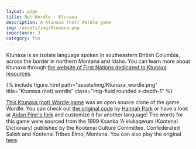 ```yaml
---
layout: page
title: Not Wordle - Ktunaxa
description: A Ktunaxa (not) Wordle game
img: /assets/img/Ktunaxa.png
importance: 3
category: fun
---
```


Ktunaxa is an isolate language spoken in southeastern British Columbia, across the border in northern Montana and Idaho. You can learn more about Ktunaxa through <a href="https://www.firstvoices.com/explore/FV/sections/Data/Ktunaxa/Ktunaxa/Ktunaxa">the website of First Nations dedicated to Ktunaxa resources</a>.

<div class="row">
    <div class="col">
    </div>
    <div class="col-6">
        {% include figure.html path="assets/img/Ktunaxa_wordle.png" title="Ktunaxa (not) wordle" class="img-fluid rounded z-depth-1" %}    
    </div>
    <div class="col">
    </div>
</div>

<a href="https://suyuan97.github.io/AnyLanguage-Wordle/">This Ktunaxa (not) Wordle game</a> was an open source clone of the game Wordle. You can check out <a href="https://github.com/cwackerfuss/react-wordle">the original code</a> by <a href="https://www.hannahmariepark.com/">Hannah Park</a> or have a look at <a href="https://github.com/roedoejet/AnyLanguage-Wordle">Aidan Pine's fork</a> and customize it for another language! The words for this game were sourced from the 1999 Ksanka 'A·kⱡukaqwum (Kootenai Dictionary) published by the Kootenai Culture Committee, Confederated Salish and Kootenai Tribes Elmo, Montana. You can also play the original <a href="https://www.nytimes.com/games/wordle/index.html">here</a>.
